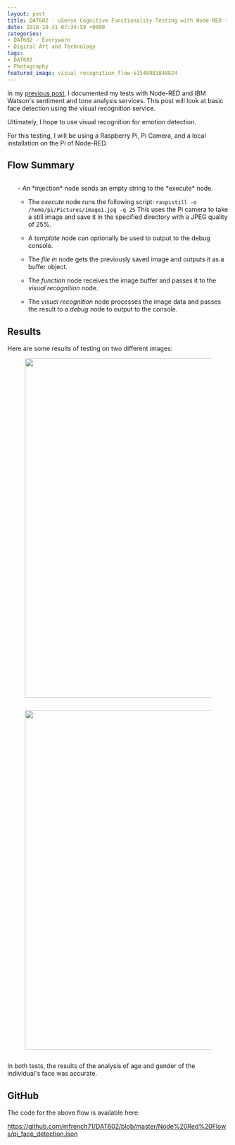 ```yaml
---
layout: post
title: DAT602 - uSense Cognitive Functionality Testing with Node-RED - Visual Recognition
date: 2018-10-31 07:34:59 +0000
categories:
- DAT602 - Everyware
- Digital Art and Technology
tags:
- DAT602
- Photography
featured_image: visual_recognition_flow-e1540983848824
---
```

<p>In my <a href="{{ site.baseurl }}/dat602-usense-cognitive-functionality-testing-with-node-red-sentiment-and-tone/">previous post</a>, I documented my tests with Node-RED and IBM Watson's sentiment and tone analysis services. This post will look at basic face detection using the visual recognition service.</p>

Ultimately, I hope to use visual recognition for emotion detection.

For this testing, I will be using a Raspberry Pi, Pi Camera, and a local installation on the Pi of Node-RED.

## Flow Summary

<figure><img src="https://www.circleseven.co.uk/wp-content/uploads/2023/05/visual_recognition_flow-e1540983848824.png" alt="" loading="lazy"></figure>

<ol>- An *injection* node sends an empty string to the *execute* node.

- The *execute* node runs the following script: <code>raspistill -o /home/pi/Pictures/image1.jpg -q 25</code> This uses the Pi camera to take a still image and save it in the specified directory with a JPEG quality of 25%.

- A *template* node can optionally be used to output to the debug console.

- The *file in* node gets the previously saved image and outputs it as a buffer object.

- The *function* node receives the image buffer and passes it to the *visual recognition* node.

- The *visual recognition* node processes the image data and passes the result to a *debug* node to output to the console.
</ol>

## Results

Here are some results of testing on two different images:

<div class="gallery">

<figure><a href="{{ site.baseurl }}/wp-content/uploads/2023/05/male_photo-scaled-1.jpg"><img src="https://www.circleseven.co.uk/wp-content/uploads/2023/05/male_photo-scaled-1-1024x769.jpg" width="1024" height="769" alt="" loading="lazy"></a></figure>
<figure><a href="{{ site.baseurl }}/wp-content/uploads/2023/05/male_result-e1540983795734.png"><img src="https://www.circleseven.co.uk/wp-content/uploads/2023/05/male_result-e1540983795734.png" alt="" loading="lazy"></a></figure>
<figure><a href="{{ site.baseurl }}/wp-content/uploads/2023/05/female_photo-scaled-1.jpg"><img src="https://www.circleseven.co.uk/wp-content/uploads/2023/05/female_photo-scaled-1-1024x769.jpg" width="1024" height="769" alt="" loading="lazy"></a></figure>
<figure><a href="{{ site.baseurl }}/wp-content/uploads/2023/05/female_result-e1540983699762.png"><img src="https://www.circleseven.co.uk/wp-content/uploads/2023/05/female_result-e1540983699762.png" alt="" loading="lazy"></a></figure>

</div>

In both tests, the results of the analysis of age and gender of the individual's face was accurate.

## GitHub

The code for the above flow is available here:

<p><a href="https://github.com/mfrench71/DAT602/blob/master/Node%20Red%20Flows/pi_face_detection.json" target="_blank" rel="noreferrer noopener">https://github.com/mfrench71/DAT602/blob/master/Node%20Red%20Flows/pi_face_detection.json</a></p>

